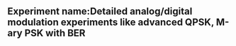 ## Experiment name:Detailed analog/digital modulation experiments like advanced QPSK, M-ary PSK with BER
